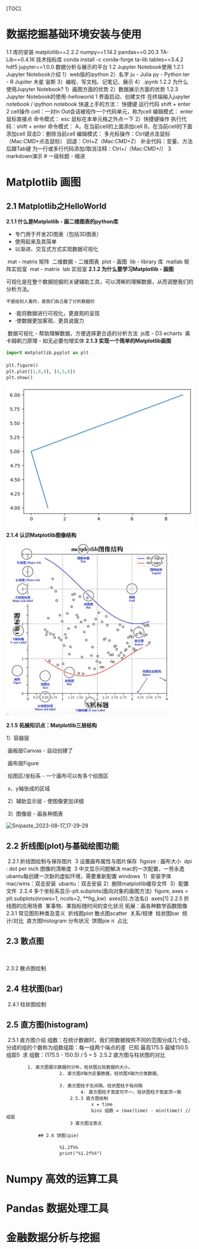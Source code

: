 [TOC]

# 数据挖掘基础环境安装与使用

1.1 库的安装
    matplotlib==2.2.2
    numpy==1.14.2
    pandas==0.20.3
    TA-Lib==0.4.16 技术指标库 conda install -c conda-forge ta-lib
    tables==3.4.2 hdf5
    jupyter==1.0.0 数据分析与展示的平台
1.2 Jupyter Notebook使用
    1.2.1 Jupyter Notebook介绍
        1）web版的ipython
        2）名字
        ju - Julia
        py - Python
        ter - R
        Jupiter 木星 宙斯
        3）编程、写文档、记笔记、展示
        4）.ipynb
    1.2.2 为什么使用Jupyter Notebook?
        1）画图方面的优势
        2）数据展示方面的优势
    1.2.3 Jupyter Notebook的使用-helloworld
        1 界面启动、创建文件
            在终端输入jupyter notebook / ipython notebook
            快速上手的方法：
                快捷键
                    运行代码 shift + enter
        2 cell操作
            cell：一对In Out会话被视作一个代码单元，称为cell
            编辑模式：
                enter
                鼠标直接点
            命令模式：
                esc
                鼠标在本单元格之外点一下
            2）快捷键操作
                执行代码：shift + enter
                命令模式：
                A，在当前cell的上面添加cell
                B，在当前cell的下面添加cell
                双击D：删除当前cell
                编辑模式：
                多光标操作：Ctrl键点击鼠标（Mac:CMD+点击鼠标）
                回退：Ctrl+Z（Mac:CMD+Z）
                补全代码：变量、方法后跟Tab键
                为一行或多行代码添加/取消注释：Ctrl+/（Mac:CMD+/）
            3 markdown演示
                #  一级标题
                - 缩进

# Matplotlib 画图



## 2.1 Matplotlib之HelloWorld
 **2.1.1 什么是Matplotlib - 画二维图表的python库**

- 专门用于开发2D图表（包括3D图表）
- 使用起来及其简单
- 以渐进、交互式方式实现数据可视化

​            mat - matrix 矩阵
​                二维数据 - 二维图表
​            plot - 画图
​            lib - library 库
​            matlab 矩阵实验室
​                mat - matrix
​                lab 实验室
**2.1.2 为什么要学习Matplotlib - 画图**

可视化是在整个数据挖掘的关键辅助工具，可以清晰的理解数据，从而调整我们的分析方法。

`不是给别人看的，是我们自己看了分析数据的`

- ·能将数据进行可视化，更直观的呈现
- ·使数据更加客观、更具说服力

​            数据可视化 - 帮助理解数据，方便选择更合适的分析方法
​            js库 - D3 echarts
​            奥卡姆剃刀原理 - 如无必要勿增实体
**2.1.3 实现一个简单的Matplotlib画图**

```python
import matplotlib.pyplot as plt

plt.figure()
plt.plot([1,0,9], [4,5,6])
plt.show()
```



<div><img src=".\img\data_mining\Snipaste_2023-08-17_17-03-41.png" alt="Snipaste_2023-08-17_17-03-41" style="zoom:50%;" /></div>



**2.1.4 认识Matplotlib图像结构**

<div><img src="img\data_mining\Snipaste_2023-08-17_17-20-07.png" alt="Snipaste_2023-08-17_17-20-07" style="zoom:60%;" /></div>

**2.1.5 拓展知识点：Matplotlib三层结构**

1）容器层

​		画板层Canvas - 自动创建了

​		画布层Figure

​		绘图区/坐标系 - 一个画布可以有多个绘图区

​            x、y轴张成的区域

​			2）辅助显示层 - 使图像更加详细

​			3）图像层 - 画各种图表

![Snipaste_2023-08-17_17-29-29](D:\PythonClub\note\img\data_mining\Snipaste_2023-08-17_17-29-29.png)



 ## 2.2 折线图(plot)与基础绘图功能

​        2.2.1 折线图绘制与保存图片
​            3 设置画布属性与图片保存
​                figsize : 画布大小
​                dpi : dot per inch 图像的清晰度
​            3 中文显示问题解决
​                mac的一次配置，一劳永逸
​                ubantu每创建一次新的虚拟环境，需要重新配置
​                windows
​                1）安装字体
​                    mac/wins：双击安装
​                    ubantu：双击安装
​                2）删除matplotlib缓存文件
​                3）配置文件
​        2.2.4 多个坐标系显示-plt.subplots(面向对象的画图方法)
​            figure, axes = plt.subplots(nrows=1, ncols=2, **fig_kw)
​            axes[0].方法名()
​            axes[1]
​        2.2.5 折线图的应用场景
​            某事物、某指标随时间的变化状况
​            拓展：画各种数学函数图像
2.3.1 常见图形种类及意义
​    折线图plot
​    散点图scatter
​        关系/规律
​    柱状图bar
​        统计/对比
​    直方图histogram
​        分布状况
​    饼图pie π
​        占比

## 2.3 散点图

​    

2.3.2 散点图绘制



##     2.4 柱状图(bar)

​        2.4.1 柱状图绘制
   ##  2.5 直方图(histogram)

​        2.5.1 直方图介绍
​            组数：在统计数据时，我们把数据按照不同的范围分成几个组，分成的组的个数称为组数
​            组距：每一组两个端点的差
​            已知 最高175.5 最矮150.5 组距5
​            求 组数：(175.5 - 150.5) / 5 = 5
​        2.5.2 直方图与柱状图的对比

            1. 直方图展示数据的分布，柱状图比较数据的大小。
                        2. 直方图X轴为定量数据，柱状图X轴为分类数据。
            
                        3. 直方图柱子无间隔，柱状图柱子有间隔
                                4. 直方图柱子宽度可不一，柱状图柱子宽度须一致
                            2.5.3 直方图绘制
                                    x = time
                                    bins 组数 = (max(time) - min(time)) // 组距
                            3 直方图注意点
            
                ## 2.6 饼图(pie)
                
                ​        %1.2f%%
                ​        print("%1.2f%%")

# Numpy 高效的运算工具



#  Pandas 数据处理工具



# 金融数据分析与挖掘





